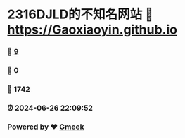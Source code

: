 # 2316DJLD的不知名网站 :link: https://Gaoxiaoyin.github.io 
### :page_facing_up: [9](https://Gaoxiaoyin.github.io/tag.html) 
### :speech_balloon: 0 
### :hibiscus: 1742 
### :alarm_clock: 2024-06-26 22:09:52 
### Powered by :heart: [Gmeek](https://github.com/Meekdai/Gmeek)
